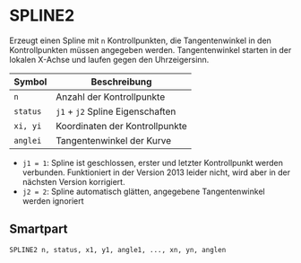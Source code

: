 # SPLINE2

Erzeugt einen Spline mit <code>n</code> Kontrollpunkten, die Tangentenwinkel in den Kontrollpunkten müssen angegeben werden. Tangentenwinkel starten in der lokalen X-Achse und laufen gegen den Uhrzeigersinn.


|Symbol|Beschreibung|
|--|--|
| <code>n</code> | Anzahl der Kontrollpunkte |
|<code>status</code>| <code>j1</code> + <code>j2</code> Spline Eigenschaften|
|<code>xi, yi</code>| Koordinaten der Kontrollpunkte|
|<code>anglei</code>|Tangentenwinkel der Kurve|

- <code>j1 = 1</code>: Spline ist geschlossen, erster und letzter Kontrollpunkt werden verbunden. Funktioniert in der Version 2013 leider nicht, wird aber in der nächsten Version korrigiert.
- <code>j2 = 2</code>: Spline automatisch glätten, angegebene Tangentenwinkel werden ignoriert

## Smartpart
```smartpart
SPLINE2 n, status, x1, y1, angle1, ..., xn, yn, anglen
```